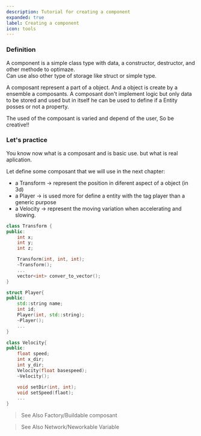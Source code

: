 ```yaml
---
description: Tutorial for creating a component
expanded: true
label: Creating a component
icon: tools
---
```


### Definition

A component is a simple class type with data, a constructor, destructor, and other methode to optimaze.   
Can use also other type of storage like struct or simple type.

A composant represent a part of a object. And a object is create by a ensemble a composants.
A composant don't implement logic but only data to be stored and used but in itself he can be used to define if a Entity posses or not a property.

The used of the composant is varied and depend of the user, So be creative!!
### Let's practice

You know now what is a composant and is basic use. but what is real aplication.

Let define some composant that we will use in the next chapter:
- a Transform -> represent the position in diferent aspect of a object (in 3d)
- a Player -> is used more for define a entity with the tag player than a generic purpose
- a Velocity -> represent the moving variation when accelerating and slowing.

``` C++
class Transform {
public:
	int x;
	int y;
	int z;

	Transform(int, int, int);
	~Transform();
	...
	vector<int> conver_to_vector();
}

struct Player{
public:
	std::string name;
	int id;
	Player(int, std::string);
	~Player();
	...
}

class Velocity{
public:
	float speed;
	int x_dir;
	int y_dir;
	Velocity(float basespeed);
	~Velocity();

	void setDir(int, int);
	void setSpeed(flaot);
	...
}

```
> See Also Factory/Buildable composant

> See Also Network/Neworkable Variable
